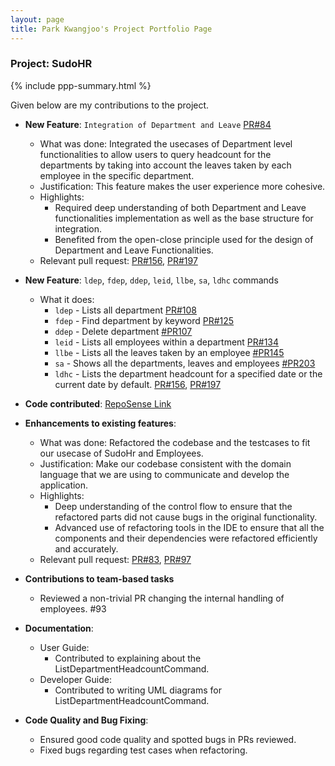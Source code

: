 ```yaml
---
layout: page
title: Park Kwangjoo's Project Portfolio Page
---
```


### Project: SudoHR

{% include ppp-summary.html %}

Given below are my contributions to the project.

- **New Feature**: `Integration of Department and Leave` [PR#84](https://github.com/AY2223S2-CS2103T-T17-2/tp/pull/84)

  - What was done: Integrated the usecases of Department level functionalities to allow users to query headcount for the departments by taking into account the leaves taken by each employee in the specific department.
  - Justification: This feature makes the user experience more cohesive.
  - Highlights:
    - Required deep understanding of both Department and Leave functionalities implementation as well as the base structure for integration.
    - Benefited from the open-close principle used for the design of Department and Leave Functionalities.
  - Relevant pull request: [PR#156](https://github.com/AY2223S2-CS2103T-T17-2/tp/pull/156), [PR#197](https://github.com/AY2223S2-CS2103T-T17-2/tp/pull/197)

- **New Feature**: `ldep`, `fdep`, `ddep`, `leid`, `llbe`, `sa`, `ldhc` commands

  - What it does:
    - `ldep` - Lists all department [PR#108](https://github.com/AY2223S2-CS2103T-T17-2/tp/pull/108)
    - `fdep` - Find department by keyword [PR#125](https://github.com/AY2223S2-CS2103T-T17-2/tp/pull/125)
    - `ddep` - Delete department [#PR107](https://github.com/AY2223S2-CS2103T-T17-2/tp/pull/107)
    - `leid` - Lists all employees within a department [PR#134](https://github.com/AY2223S2-CS2103T-T17-2/tp/pull/134)
    - `llbe` - Lists all the leaves taken by an employee [#PR145](https://github.com/AY2223S2-CS2103T-T17-2/tp/pull/145)
    - `sa` - Shows all the departments, leaves and employees [#PR203](https://github.com/AY2223S2-CS2103T-T17-2/tp/pull/203)
    - `ldhc` - Lists the department headcount for a specified date or the current date by default. [PR#156](https://github.com/AY2223S2-CS2103T-T17-2/tp/pull/156), [PR#197](https://github.com/AY2223S2-CS2103T-T17-2/tp/pull/197)

- **Code contributed**: [RepoSense Link](https://nus-cs2103-ay2223s2.github.io/tp-dashboard/?search=&sort=groupTitle&sortWithin=title&timeframe=commit&mergegroup=&groupSelect=groupByRepos&breakdown=true&checkedFileTypes=docs~functional-code~test-code~other&since=2023-02-17&tabOpen=true&tabType=authorship&tabAuthor=pkwangjoo&tabRepo=AY2223S2-CS2103T-T17-2%2Ftp%5Bmaster%5D&authorshipIsMergeGroup=false&authorshipFileTypes=docs~functional-code~test-code~other&authorshipIsBinaryFileTypeChecked=false&authorshipIsIgnoredFilesChecked=false)
- **Enhancements to existing features**:

  - What was done: Refactored the codebase and the testcases to fit our usecase of SudoHr and Employees.
  - Justification: Make our codebase consistent with the domain language that we are using to communicate and develop the application.
  - Highlights:
    - Deep understanding of the control flow to ensure that the refactored parts did not cause bugs in the original functionality.
    - Advanced use of refactoring tools in the IDE to ensure that all the components and their dependencies were refactored efficiently and accurately.
  - Relevant pull request: [PR#83](https://github.com/AY2223S2-CS2103T-T17-2/tp/pull/83), [PR#97](https://github.com/AY2223S2-CS2103T-T17-2/tp/pull/97)

- **Contributions to team-based tasks**

  - Reviewed a non-trivial PR changing the internal handling of employees. #93

- **Documentation**:
  - User Guide:
    - Contributed to explaining about the ListDepartmentHeadcountCommand.
  - Developer Guide:
    - Contributed to writing UML diagrams for ListDepartmentHeadcountCommand.

- **Code Quality and Bug Fixing**:
  - Ensured good code quality and spotted bugs in PRs reviewed.
  - Fixed bugs regarding test cases when refactoring.

